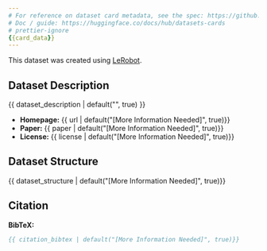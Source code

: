 ```yaml
---
# For reference on dataset card metadata, see the spec: https://github.com/huggingface/hub-docs/blob/main/datasetcard.md?plain=1
# Doc / guide: https://huggingface.co/docs/hub/datasets-cards
# prettier-ignore
{{card_data}}
---
```


This dataset was created using [LeRobot](https://github.com/huggingface/lerobot).

## Dataset Description

{{ dataset_description | default("", true) }}

- **Homepage:** {{ url | default("[More Information Needed]", true)}}
- **Paper:** {{ paper | default("[More Information Needed]", true)}}
- **License:** {{ license | default("[More Information Needed]", true)}}

## Dataset Structure

{{ dataset_structure | default("[More Information Needed]", true)}}

## Citation

**BibTeX:**

```bibtex
{{ citation_bibtex | default("[More Information Needed]", true)}}
```
